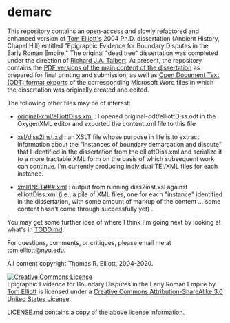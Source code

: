 demarc
======

This repository contains an open-access and slowly refactored and enhanced version of [Tom Elliott's](http://isaw.nyu.edu/people/staff/tom-elliott) 2004 Ph.D. dissertation (Ancient History, Chapel Hill) entitled "Epigraphic Evidence for Boundary Disputes in the Early Roman Empire." The original "dead tree" dissertation was completed under the direction of [Richard J.A. Talbert](http://en.wikipedia.org/wiki/Richard_Talbert). At present, the repository contains the [PDF versions of the main content of the dissertation](https://github.com/paregorios/demarc/blob/master/original-pdf/BoundaryDisputes.pdf) as prepared for final printing and submission, as well as [Open Document Text (ODT) format exports](https://github.com/paregorios/demarc/tree/master/original-odt) of the corresponding Microsoft Word files in which the dissertation was originally created and edited.

The following other files may be of interest:

* [original-xml/elliottDiss.xml](https://github.com/paregorios/demarc/blob/master/original-xml/elliottDiss.xml) : I opened original-odt/elliottDiss.odt in the OxygenXML editor and exported the content.xml file to this file

* [xsl/diss2inst.xsl](https://github.com/paregorios/demarc/blob/master/xsl/diss2inst.xsl) : an XSLT file whose purpose in life is to extract information about the "instances of boundary demarcation and dispute" that I identified in the dissertation from the elliottDiss.xml and serialize it to a more tractable XML form on the basis of which subsequent work can continue. I'm currently producing individual TEI/XML files for each instance.

* [xml/INST###.xml](https://github.com/paregorios/demarc/blob/master/xml/instances.xml) : output from running diss2inst.xsl against elliottDiss.xml (i.e., a pile of XML files, one for each "instance" identified in the dissertation, with some amount of markup of the content ... some content hasn't come through successfully yet) .

You may get some further idea of where I think I'm going next by looking at what's in [TODO.md](https://github.com/paregorios/demarc/blob/master/TODO.md).

For questions, comments, or critiques, please email me at tom.elliott@nyu.edu.
  
All content copyright Thomas R. Elliott, 2004-2020.

<a rel="license" href="http://creativecommons.org/licenses/by-sa/3.0/us/"><img alt="Creative Commons License" style="border-width:0" src="http://i.creativecommons.org/l/by-sa/3.0/us/88x31.png" /></a><br /><span xmlns:dct="http://purl.org/dc/terms/" href="http://purl.org/dc/dcmitype/Dataset" property="dct:title" rel="dct:type">Epigraphic Evidence for Boundary Disputes in the Early Roman Empire</span> by <a xmlns:cc="http://creativecommons.org/ns#" href="http://isaw.nyu.edu/people/staff/tom-elliott" property="cc:attributionName" rel="cc:attributionURL">Tom Elliott</a> is licensed under a <a rel="license" href="http://creativecommons.org/licenses/by-sa/3.0/us/">Creative Commons Attribution-ShareAlike 3.0 United States License</a>.

[LICENSE.md](https://github.com/paregorios/demarc/blob/master/LICENSE.md) contains a copy of the above license information.
